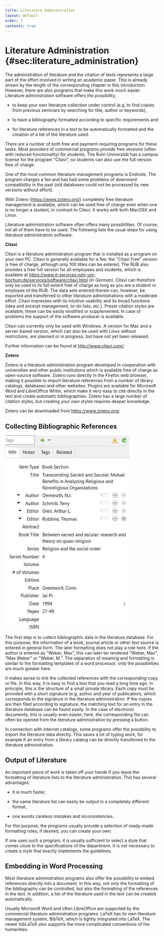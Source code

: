 ```yaml
---
title: Literature Administration
layout: default
order: 7
contents: true
---
```


# Literature Administration {#sec:literature_administration}

The administration of literature and the citation of texts represents a large part of the effort involved in writing an academic paper. This is already shown by the length of the corresponding chapter in this introduction. However, there are also programs that make this work much easier. Literature administration software offers the possibility,

- to keep your own literature collection under control (e.g. to find copies from previous seminars by searching for title, author or keywords), 

- to have a bibliography formatted according to specific requirements and

- for literature references in a text to be automatically formatted and the creation of a list of the literature used.

There are a number of both free and payment-requiring programs for these tasks. Most providers of commercial programs provide free versions (often with reduced functionality) for students. The Ruhr-Universität has a campus license for the program "Citavi", so students can also use the full version free of charge.

One of the most common literature management programs is Endnote. The program charges a fee and has had some problems of downward compatibility in the past (old databases could not be processed by new versions without effort).

With Zotero (<https://www.zotero.org/>) completely free literature management is available, which can be used free of charge even when one is no longer a student, in contrast to Citavi. It works with both MacOSX and Linux.

Literature administration software often offers many possibilities. Of course, not all of them have to be used. The following lists the usual steps for using literature administration software.

**Citavi**

Citavi is a literature administration program that is installed as a program on your own PC. Citavi is generally available for a fee; the "Citavi Free" version is free of charge, although only 100 titles can be entered. The RUB also provides a free full version for all employees and students, which is available at <https://www.it-services.ruhr-uni-bochum.de/services/software/citavi.html> (_in German_). Citavi can therefore only be used to its full extent free of charge as long as you are a student or employee of the RUB. The data sets entered therein can, however, be exported and transferred to other literature administrations with a moderate effort. Citavi impresses with its intuitive usability and its broad functions (idea and excerpt management, to-do lists, etc.). Preset citation styles are available, these can be easily modified or supplemented. In case of problems the support of the software producer is available.

Citavi can currently only be used with Windows. A version for Mac and a server-based version, which can also be used with Linux without restrictions, are planned or in progress, but have not yet been released. 

Further information can be found at <http://www.citavi.com/>.

**Zotero**

Zotero is a literature administration program developed in cooperation with universities and other public institutions which is available free of charge as open-source software. Zotero runs directly in the Firefox web browser, making it possible to import literature references from a number of library catalogs, databases and other websites. Plugins are available for Microsoft Word and LibreOffice Writer, which make it very easy to cite directly in the text and create automatic bibliographies. Zotero has a large number of citation styles, but creating your own styles requires deeper knowledge.

Zotero can be downloaded from <https://www.zotero.org/>.

## Collecting Bibliographic References

![Entry in a literature database](images/Zotero_Englisch.png)

The first step is to collect bibliographic data in the literature database. For this purpose, the information of a book, journal article or other text source is entered in general form. The later formatting does not play a role here. If the author is entered as "Weber, Max", this can later be rendered "Weber, Max", "Max Weber" or "Weber, M.". The separation of meaning and formatting is similar to the formatting templates of a word processor, only the possibilities are much greater here.

It makes sense to link the collected references with the corresponding copy or file. In this way, it is easy to find a text that you read a long time ago. In principle, this is the structure of a small private library. Each copy must be provided with a short signature (e.g. author and year of publication), which corresponds to the signature in the literature administration. If the copies are then filed according to signature, the matching text for an entry in the literature database can be found easily. In the case of electronic documents, this is usually even easier; here, the corresponding file can often be opened from the literature administration by pressing a button.

In connection with internet catalogs, some programs offer the possibility to import the literature data directly. This saves a lot of typing work, for example if an entry from a library catalog can be directly transferred to the literature administration.

## Output of Literature

An important piece of work is taken off your hands if you leave the formatting of literature lists to the literature administration. This has several advantages:

- It is much faster,

- the same literature list can easily be output in a completely different format,

- one avoids careless mistakes and inconsistencies.

For this purpose, the programs usually provide a selection of ready-made formatting rules; if desired, you can create your own.

<div class="Tip">

If one uses such a program, it is usually sufficient to select a style that comes close to the specifications of the department. It is not necessary to create a style that exactly implements the guidelines. 

</div>

## Embedding in Word Processing

Most literature administration programs also offer the possibility to embed references directly into a document. In this way, not only the formatting of the bibliography can be controlled, but also the formatting of the references in the text. In addition, a list of the literature used in the text can be created automatically.

Usually Microsoft Word and often LibreOffice are supported by the commercial literature administration programs. LaTeX has its own literature management system, BibTeX, which is tightly integrated into LaTeX. The newer bibLaTeX also supports the more complicated conventions of the humanities.
